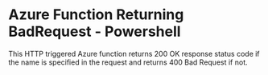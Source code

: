 # Azure Function Returning BadRequest - Powershell

This HTTP triggered Azure function returns 200 OK response status code if the name is specified in the request and returns 400 Bad Request if not.
